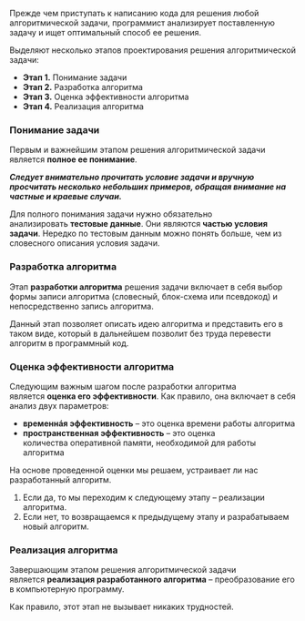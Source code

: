 Прежде чем приступать к написанию кода для решения любой алгоритмической задачи, программист анализирует поставленную задачу и ищет оптимальный способ ее решения. 

Выделяют несколько этапов проектирования решения алгоритмической задачи:

- **Этап 1.** Понимание задачи
- **Этап 2.** Разработка алгоритма
- **Этап 3.** Оценка эффективности алгоритма
- **Этап 4.** Реализация алгоритма

### Понимание задачи

Первым и важнейшим этапом решения алгоритмической задачи является **полное ее понимание**. 

***Следует внимательно прочитать условие задачи и вручную просчитать несколько небольших примеров, обращая внимание на частные и краевые случаи.***

Для полного понимания задачи нужно обязательно анализировать **тестовые данные**. Они являются **частью условия задачи**. Нередко по тестовым данным можно понять больше, чем из словесного описания условия задачи.

### Разработка алгоритма

Этап **разработки алгоритма** решения задачи включает в себя выбор формы записи алгоритма (словесный, блок-схема или псевдокод) и непосредственно запись алгоритма. 

Данный этап позволяет описать идею алгоритма и представить его в таком виде, который в дальнейшем позволит без труда перевести алгоритм в программный код.

### Оценка эффективности алгоритма

Следующим важным шагом после разработки алгоритма является **оценка его эффективности**. Как правило, она включает в себя анализ двух параметров:

- **временнáя эффективность** – это оценка времени работы алгоритма
- **пространственная эффективность** – это оценка количества оперативной памяти, необходимой для работы алгоритма

На основе проведенной оценки мы решаем, устраивает ли нас разработанный алгоритм. 

1. Если да, то мы переходим к следующему этапу – реализации алгоритма. 
2. Если нет, то возвращаемся к предыдущему этапу и разрабатываем новый алгоритм.
### Реализация алгоритма

Завершающим этапом решения алгоритмической задачи является **реализация разработанного алгоритма** – преобразование его в компьютерную программу. 

Как правило, этот этап не вызывает никаких трудностей.
